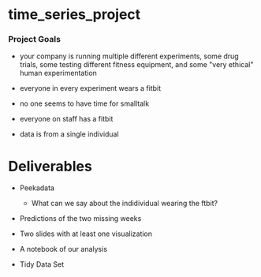 # time_series_project

### Project Goals
- your company is running multiple different experiments, some drug trials, some testing different fitness equipment, and some "very ethical" human experimentation
- everyone in every experiment wears a fitbit
- no one seems to have time for smalltalk
- everyone on staff has a fitbit

- data is from a single individual

# Deliverables
- Peekadata
  - What can we say about the indidividual wearing the ftbit?
  
- Predictions of the two missing weeks

- Two slides with at least one visualization

- A notebook of our analysis

- Tidy Data Set
